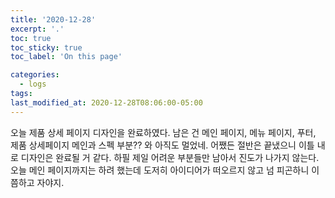```yaml
---
title: '2020-12-28'
excerpt: '.'
toc: true
toc_sticky: true
toc_label: 'On this page'

categories:
  - logs
tags:
last_modified_at: 2020-12-28T08:06:00-05:00
---
```


오늘 제품 상세 페이지 디자인을 완료하였다.
남은 건 메인 페이지, 메뉴 페이지, 푸터, 제품 상세페이지 메인과 스펙 부분??
와 아직도 멀었네.
어쨌든 절반은 끝냈으니 이틀 내로 디자인은 완료될 거 같다.
하필 제일 어려운 부분들만 남아서 진도가 나가지 않는다.
오늘 메인 페이지까지는 하려 했는데 도저히 아이디어가 떠오르지 않고 넘 피곤하니 이쯤하고 자야지.
